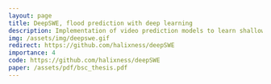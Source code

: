 ```yaml
---
layout: page
title: DeepSWE, flood prediction with deep learning 
description: Implementation of video prediction models to learn shallow water equations for floodings prediction from aeral views.
img: /assets/img/deepswe.gif
redirect: https://github.com/halixness/deepSWE
importance: 4
code: https://github.com/halixness/deepSWE
paper: /assets/pdf/bsc_thesis.pdf
---
```

